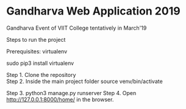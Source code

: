# Gandharva Web Application 2019
Gandharva Event of VIIT College tentatively in March'19

Steps to run the project

Prerequisites:
virtualenv

sudo pip3 install virtualenv

Step 1. Clone the repository<br>
Step 2. Inside the main project folder
source venv/bin/activate

Step 3. python3 manage.py runserver
Step 4. Open http://127.0.0.1:8000/home/ in the browser.
